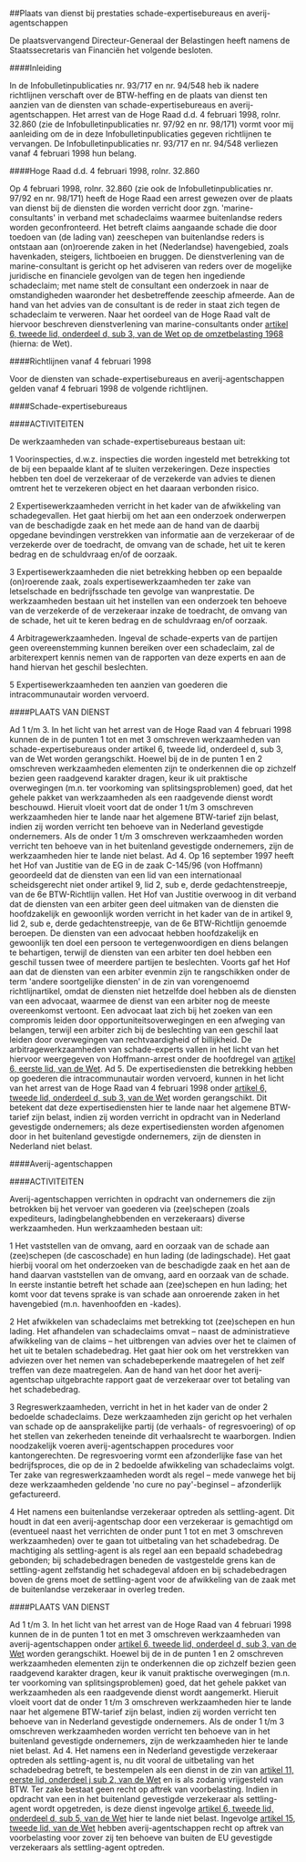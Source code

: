 <meta http-equiv='Content-Type' content='text/html; charset=utf-8' />

##Plaats van dienst bij prestaties schade-expertisebureaus en averij-agentschappen

De plaatsvervangend Directeur-Generaal der Belastingen heeft namens de Staatssecretaris van Financiën het volgende besloten.    

####Inleiding

In de Infobulletinpublicaties nr. 93/717 en nr. 94/548 heb ik nadere richtlijnen verschaft over de BTW-heffing en de plaats van dienst ten aanzien van de diensten van schade-expertisebureaus en averij-agentschappen. Het arrest van de Hoge Raad d.d. 4 februari 1998, rolnr. 32.860 (zie de Infobulletinpublicaties nr. 97/92 en nr. 98/171) vormt voor mij aanleiding om de in deze Infobulletinpublicaties gegeven richtlijnen te vervangen. De Infobulletinpublicaties nr. 93/717 en nr. 94/548 verliezen vanaf 4 februari 1998 hun belang.    

####Hoge Raad d.d. 4 februari 1998, rolnr. 32.860

Op 4 februari 1998, rolnr. 32.860 (zie ook de Infobulletinpublicaties nr. 97/92 en nr. 98/171) heeft de Hoge Raad een arrest gewezen over de plaats van dienst bij de diensten die worden verricht door zgn. 'marine-consultants' in verband met schadeclaims waarmee buitenlandse reders worden geconfronteerd. Het betreft claims aangaande schade die door toedoen van (de lading van) zeeschepen van buitenlandse reders is ontstaan aan (on)roerende zaken in het (Nederlandse) havengebied, zoals havenkaden, steigers, lichtboeien en bruggen. De dienstverlening van de marine-consultant is gericht op het adviseren van reders over de mogelijke juridische en financiele gevolgen van de tegen hen ingediende schadeclaim; met name stelt de consultant een onderzoek in naar de omstandigheden waaronder het desbetreffende zeeschip afmeerde. Aan de hand van het advies van de consultant is de reder in staat zich tegen de schadeclaim te verweren. Naar het oordeel van de Hoge Raad valt de hiervoor beschreven dienstverlening van marine-consultants onder [artikel 6, tweede lid, onderdeel d, sub 3, van de Wet op de omzetbelasting 1968](../../../../../../../../../../wet/wet/op/de/omzetbelasting/1968/BWBR0002629/README.md) (hierna: de Wet).    

####Richtlijnen vanaf 4 februari 1998

Voor de diensten van schade-expertisebureaus en averij-agentschappen gelden vanaf 4 februari 1998 de volgende richtlijnen.   

####Schade-expertisebureaus

####ACTIVITEITEN

De werkzaamheden van schade-expertisebureaus bestaan uit: 

1 Voorinspecties, d.w.z. inspecties die worden ingesteld met betrekking tot de bij een bepaalde klant af te sluiten verzekeringen. Deze inspecties hebben ten doel de verzekeraar of de verzekerde van advies te dienen omtrent het te verzekeren object en het daaraan verbonden risico.  

2 Expertisewerkzaamheden verricht in het kader van de afwikkeling van schadegevallen. Het gaat hierbij om het aan een onderzoek onderwerpen van de beschadigde zaak en het mede aan de hand van de daarbij opgedane bevindingen verstrekken van informatie aan de verzekeraar of de verzekerde over de toedracht, de omvang van de schade, het uit te keren bedrag en de schuldvraag en/of de oorzaak.  

3 Expertisewerkzaamheden die niet betrekking hebben op een bepaalde (on)roerende zaak, zoals expertisewerkzaamheden ter zake van letselschade en bedrijfsschade ten gevolge van wanprestatie. De werkzaamheden bestaan uit het instellen van een onderzoek ten behoeve van de verzekerde of de verzekeraar inzake de toedracht, de omvang van de schade, het uit te keren bedrag en de schuldvraag en/of oorzaak.  

4 Arbitragewerkzaamheden. Ingeval de schade-experts van de partijen geen overeenstemming kunnen bereiken over een schadeclaim, zal de arbiterexpert kennis nemen van de rapporten van deze experts en aan de hand hiervan het geschil beslechten.  

5 Expertisewerkzaamheden ten aanzien van goederen die intracommunautair worden vervoerd.      

####PLAATS VAN DIENST

Ad 1 t/m 3. In het licht van het arrest van de Hoge Raad van 4 februari 1998 kunnen de in de punten 1 tot en met 3 omschreven werkzaamheden van schade-expertisebureaus onder artikel 6, tweede lid, onderdeel d, sub 3, van de Wet worden gerangschikt. Hoewel bij de in de punten 1 en 2 omschreven werkzaamheden elementen zijn te onderkennen die op zichzelf bezien geen raadgevend karakter dragen, keur ik uit praktische overwegingen (m.n. ter voorkoming van splitsingsproblemen) goed, dat het gehele pakket van werkzaamheden als een raadgevende dienst wordt beschouwd. Hieruit vloeit voort dat de onder 1 t/m 3 omschreven werkzaamheden hier te lande naar het algemene BTW-tarief zijn belast, indien zij worden verricht ten behoeve van in Nederland gevestigde ondernemers. Als de onder 1 t/m 3 omschreven werkzaamheden worden verricht ten behoeve van in het buitenland gevestigde ondernemers, zijn de werkzaamheden hier te lande niet belast. Ad 4. Op 16 september 1997 heeft het Hof van Justitie van de EG in de zaak C-145/96 (von Hoffmann) geoordeeld dat de diensten van een lid van een internationaal scheidsgerecht niet onder artikel 9, lid 2, sub e, derde gedachtenstreepje, van de 6e BTW-Richtlijn vallen. Het Hof van Justitie overwoog in dit verband dat de diensten van een arbiter geen deel uitmaken van de diensten die hoofdzakelijk en gewoonlijk worden verricht in het kader van de in artikel 9, lid 2, sub e, derde gedachtenstreepje, van de 6e BTW-Richtlijn genoemde beroepen. De diensten van een advocaat hebben hoofdzakelijk en gewoonlijk ten doel een persoon te vertegenwoordigen en diens belangen te behartigen, terwijl de diensten van een arbiter ten doel hebben een geschil tussen twee of meerdere partijen te beslechten. Voorts gaf het Hof aan dat de diensten van een arbiter evenmin zijn te rangschikken onder de term 'andere soortgelijke diensten' in de zin van vorengenoemd richtlijnartikel, omdat de diensten niet hetzelfde doel hebben als de diensten van een advocaat, waarmee de dienst van een arbiter nog de meeste overeenkomst vertoont. Een advocaat laat zich bij het zoeken van een compromis leiden door opportuniteitsoverwegingen en een afweging van belangen, terwijl een arbiter zich bij de beslechting van een geschil laat leiden door overwegingen van rechtvaardigheid of billijkheid. De arbitragewerkzaamheden van schade-experts vallen in het licht van het hiervoor weergegeven von Hoffmann-arrest onder de hoofdregel van [artikel 6, eerste lid, van de Wet](../../../../../../../../../../wet/wet/op/de/omzetbelasting/1968/BWBR0002629/README.md). Ad 5. De expertisediensten die betrekking hebben op goederen die intracommunautair worden vervoerd, kunnen in het licht van het arrest van de Hoge Raad van 4 februari 1998 onder [artikel 6, tweede lid, onderdeel d, sub 3, van de Wet](../../../../../../../../../../wet/wet/op/de/omzetbelasting/1968/BWBR0002629/README.md) worden gerangschikt. Dit betekent dat deze expertisediensten hier te lande naar het algemene BTW-tarief zijn belast, indien zij worden verricht in opdracht van in Nederland gevestigde ondernemers; als deze expertisediensten worden afgenomen door in het buitenland gevestigde ondernemers, zijn de diensten in Nederland niet belast.     

####Averij-agentschappen

####ACTIVITEITEN

Averij-agentschappen verrichten in opdracht van ondernemers die zijn betrokken bij het vervoer van goederen via (zee)schepen (zoals expediteurs, ladingbelanghebbenden en verzekeraars) diverse werkzaamheden. Hun werkzaamheden bestaan uit: 

1 Het vaststellen van de omvang, aard en oorzaak van de schade aan (zee)schepen (de cascoschade) en hun lading (de ladingschade). Het gaat hierbij vooral om het onderzoeken van de beschadigde zaak en het aan de hand daarvan vaststellen van de omvang, aard en oorzaak van de schade. In eerste instantie betreft het schade aan (zee)schepen en hun lading; het komt voor dat tevens sprake is van schade aan onroerende zaken in het havengebied (m.n. havenhoofden en -kades).  

2 Het afwikkelen van schadeclaims met betrekking tot (zee)schepen en hun lading. Het afhandelen van schadeclaims omvat – naast de administratieve afwikkeling van de claims – het uitbrengen van advies over het te claimen of het uit te betalen schadebedrag. Het gaat hier ook om het verstrekken van adviezen over het nemen van schadebeperkende maatregelen of het zelf treffen van deze maatregelen. Aan de hand van het door het averij-agentschap uitgebrachte rapport gaat de verzekeraar over tot betaling van het schadebedrag.  

3 Regreswerkzaamheden, verricht in het in het kader van de onder 2 bedoelde schadeclaims. Deze werkzaamheden zijn gericht op het verhalen van schade op de aansprakelijke partij (de verhaals- of regresvoering) of op het stellen van zekerheden teneinde dit verhaalsrecht te waarborgen. Indien noodzakelijk voeren averij-agentschappen procedures voor kantongerechten. De regresvoering vormt een afzonderlijke fase van het bedrijfsproces, die op de in 2 bedoelde afwikkeling van schadeclaims volgt. Ter zake van regreswerkzaamheden wordt als regel – mede vanwege het bij deze werkzaamheden geldende 'no cure no pay'-beginsel – afzonderlijk gefactureerd.  

4 Het namens een buitenlandse verzekeraar optreden als settling-agent. Dit houdt in dat een averij-agentschap door een verzekeraar is gemachtigd om (eventueel naast het verrichten de onder punt 1 tot en met 3 omschreven werkzaamheden) over te gaan tot uitbetaling van het schadebedrag. De machtiging als settling-agent is als regel aan een bepaald schadebedrag gebonden; bij schadebedragen beneden de vastgestelde grens kan de settling-agent zelfstandig het schadegeval afdoen en bij schadebedragen boven de grens moet de settling-agent voor de afwikkeling van de zaak met de buitenlandse verzekeraar in overleg treden.      

####PLAATS VAN DIENST

Ad 1 t/m 3. In het licht van het arrest van de Hoge Raad van 4 februari 1998 kunnen de in de punten 1 tot en met 3 omschreven werkzaamheden van averij-agentschappen onder [artikel 6, tweede lid, onderdeel d, sub 3, van de Wet](../../../../../../../../../../wet/wet/op/de/omzetbelasting/1968/BWBR0002629/README.md) worden gerangschikt. Hoewel bij de in de punten 1 en 2 omschreven werkzaamheden elementen zijn te onderkennen die op zichzelf bezien geen raadgevend karakter dragen, keur ik vanuit praktische overwegingen (m.n. ter voorkoming van splitsingsproblemen) goed, dat het gehele pakket van werkzaamheden als een raadgevende dienst wordt aangemerkt. Hieruit vloeit voort dat de onder 1 t/m 3 omschreven werkzaamheden hier te lande naar het algemene BTW-tarief zijn belast, indien zij worden verricht ten behoeve van in Nederland gevestigde ondernemers. Als de onder 1 t/m 3 omschreven werkzaamheden worden verricht ten behoeve van in het buitenland gevestigde ondernemers, zijn de werkzaamheden hier te lande niet belast. Ad 4. Het namens een in Nederland gevestigde verzekeraar optreden als settling-agent is, nu dit vooral de uitbetaling van het schadebedrag betreft, te bestempelen als een dienst in de zin van [artikel 11, eerste lid, onderdeel j sub 2, van de Wet](../../../../../../../../../../wet/wet/op/de/omzetbelasting/1968/BWBR0002629/README.md) en is als zodanig vrijgesteld van BTW. Ter zake bestaat geen recht op aftrek van voorbelasting. Indien in opdracht van een in het buitenland gevestigde verzekeraar als settling-agent wordt opgetreden, is deze dienst ingevolge [artikel 6, tweede lid, onderdeel d, sub 5, van de Wet](../../../../../../../../../../wet/wet/op/de/omzetbelasting/1968/BWBR0002629/README.md) hier te lande niet belast. Ingevolge [artikel 15, tweede lid, van de Wet](../../../../../../../../../../wet/wet/op/de/omzetbelasting/1968/BWBR0002629/README.md) hebben averij-agentschappen recht op aftrek van voorbelasting voor zover zij ten behoeve van buiten de EU gevestigde verzekeraars als settling-agent optreden.       

